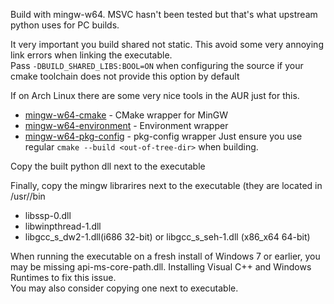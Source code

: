 Build with mingw-w64. MSVC hasn't been tested but that's what upstream python uses for PC builds.  

It very important you build shared not static. This avoid some very annoying link errors when linking the executable.  
Pass `-DBUILD_SHARED_LIBS:BOOL=ON` when configuring the source if your cmake toolchain does not provide this option by default  

If on Arch Linux there are some very nice tools in the AUR just for this.  
- [mingw-w64-cmake](https://aur.archlinux.org/packages/mingw-w64-cmake) - CMake wrapper for MinGW
- [mingw-w64-environment](https://aur.archlinux.org/packages/mingw-w64-environment) - Environment wrapper
- [mingw-w64-pkg-config](https://aur.archlinux.org/packages/mingw-w64-pkg-config) - pkg-config wrapper
Just ensure you use regular `cmake --build <out-of-tree-dir>` when building.

Copy the built python dll next to the executable

Finally, copy the mingw librarires next to the executable (they are located in /usr/<i686 or x86_x64>/bin
- libssp-0.dll
- libwinpthread-1.dll
- libgcc_s_dw2-1.dll(i686 32-bit) or libgcc_s_seh-1.dll (x86_x64 64-bit)

When running the executable on a fresh install of Windows 7 or earlier, you may be missing api-ms-core-path.dll. Installing Visual C++ and Windows Runtimes to fix this issue.  
You may also consider copying one next to executable.
